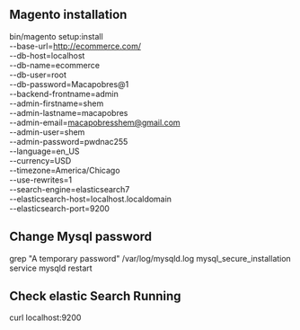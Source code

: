 ## Magento installation
bin/magento setup:install \
--base-url=http://ecommerce.com/ \
--db-host=localhost \
--db-name=ecommerce \
--db-user=root \
--db-password=Macapobres@1 \
--backend-frontname=admin \
--admin-firstname=shem \
--admin-lastname=macapobres \
--admin-email=macapobresshem@gmail.com \
--admin-user=shem \
--admin-password=pwdnac255 \
--language=en_US \
--currency=USD \
--timezone=America/Chicago \
--use-rewrites=1 \
--search-engine=elasticsearch7 \
--elasticsearch-host=localhost.localdomain \
--elasticsearch-port=9200

## Change Mysql password
grep "A temporary password" /var/log/mysqld.log
mysql_secure_installation
service mysqld restart 

## Check elastic Search Running
curl localhost:9200 

